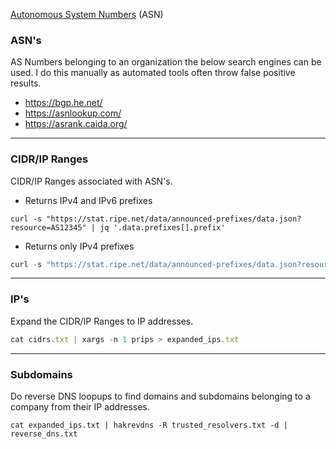 [Autonomous System Numbers](https://www.iana.org/assignments/as-numbers/as-numbers.xhtml) (ASN)

### ASN's
AS Numbers belonging to an organization the below search engines can be used.
I do this manually as automated tools often throw false positive results.

- https://bgp.he.net/
- https://asnlookup.com/
- https://asrank.caida.org/

---

### CIDR/IP Ranges 
CIDR/IP Ranges associated with ASN's.

- Returns IPv4 and IPv6 prefixes
```https
curl -s "https://stat.ripe.net/data/announced-prefixes/data.json?resource=AS12345" | jq '.data.prefixes[].prefix'
```

- Returns only IPv4 prefixes
```javascript
curl -s "https://stat.ripe.net/data/announced-prefixes/data.json?resource=AS31004" | jq -r '.data.prefixes[] | select(.prefix | contains(":") | not) | .prefix'
```

---

### IP's
Expand the CIDR/IP Ranges to IP addresses.

```javascript
cat cidrs.txt | xargs -n 1 prips > expanded_ips.txt
```
---

### Subdomains
Do reverse DNS loopups to find domains and subdomains belonging to a company from their IP addresses.

```shell
cat expanded_ips.txt | hakrevdns -R trusted_resolvers.txt -d | reverse_dns.txt
```